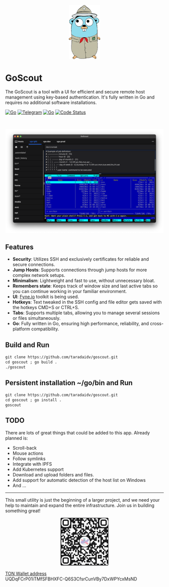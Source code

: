 
<p align="center"><img src="docs/images/GoScout.png" alt="GoScout" width="20%"></p>

# GoScout

The GoScout is a tool with a UI for efficient and secure remote host management using key-based authentication. It's fully written in Go and requires no additional software installations.


[![Go](https://img.shields.io/badge/Go-1.23-blue)](https://golang.org)
[![Telegram](https://img.shields.io/badge/Telegram-Message-blue)](https://t.me/taradaidv)
[![Go](https://img.shields.io/badge/Go-100%25-brightgreen)](https://golang.org)
[![Code Status](https://img.shields.io/badge/Code%20Status-active-brightgreen.svg)](https://github.com/taradaidv/goscout/tree/main)

<br><p align="center"><img src="docs/images/screenshot.png" alt="GoScout"></p>

## Features
- **Security**: Utilizes SSH and exclusively certificates for reliable and secure connections.
- **Jump Hosts**: Supports connections through jump hosts for more complex network setups.
- **Minimalism**: Lightweight and fast to use, without unnecessary bloat.
- **Remembers state**: Keeps track of window size and last active tabs so you can continue working in your familiar environment.
- **UI**: [Fyne.io](https://fyne.io) toolkit is being used.
- **Hotkeys**: Text tweaked in the SSH config and file editor gets saved with the hotkeys CMD+S or CTRL+S.
- **Tabs**: Supports multiple tabs, allowing you to manage several sessions or files simultaneously.
- **Go**: Fully written in Go, ensuring high performance, reliability, and cross-platform compatibility.

## Build and Run

```
git clone https://github.com/taradaidv/goscout.git
cd goscout ; go build .
./goscout
```

## Persistent installation ~/go/bin and Run 

```
git clone https://github.com/taradaidv/goscout.git
cd goscout ; go install .
goscout
```

## TODO
There are lots of great things that could be added to this app.
Already planned is:

* Scroll-back
* Mouse actions
* Follow symlinks
* Integrate with IPFS
* Add Kubernetes support
* Download and upload folders and files.
* Add support for automatic detection of the host list on Windows
* And ...

---
This small utility is just the beginning of a larger project, and we need your help to maintain and expand the entire infrastructure. Join us in building something great!

<p align="center">
  <img src="docs/images/TON.png" alt="GoScout" width="30%">

  [TON Wallet address](https://ton.org)<br>
  UQDqFCrP01iTMfSFBHXFC-Q6S3CfsrCunVBy7DxWPYcxMsND
</p>